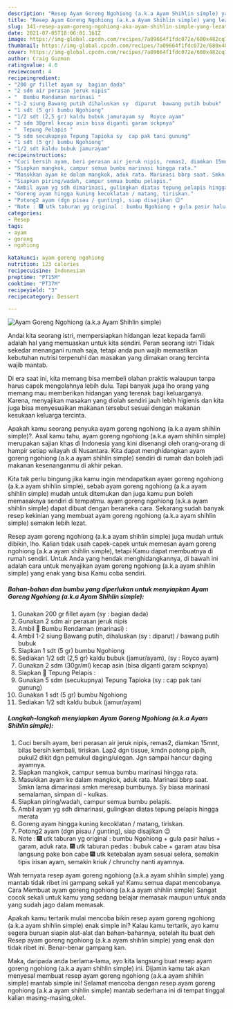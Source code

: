 ```yaml
---
description: "Resep Ayam Goreng Ngohiong (a.k.a Ayam Shihlin simple) yang lezat Untuk Jualan"
title: "Resep Ayam Goreng Ngohiong (a.k.a Ayam Shihlin simple) yang lezat Untuk Jualan"
slug: 341-resep-ayam-goreng-ngohiong-aka-ayam-shihlin-simple-yang-lezat-untuk-jualan
date: 2021-07-05T18:06:01.161Z
image: https://img-global.cpcdn.com/recipes/7a09664f1fdc072e/680x482cq70/ayam-goreng-ngohiong-aka-ayam-shihlin-simple-foto-resep-utama.jpg
thumbnail: https://img-global.cpcdn.com/recipes/7a09664f1fdc072e/680x482cq70/ayam-goreng-ngohiong-aka-ayam-shihlin-simple-foto-resep-utama.jpg
cover: https://img-global.cpcdn.com/recipes/7a09664f1fdc072e/680x482cq70/ayam-goreng-ngohiong-aka-ayam-shihlin-simple-foto-resep-utama.jpg
author: Craig Guzman
ratingvalue: 4.6
reviewcount: 4
recipeingredient:
- "200 gr fillet ayam sy  bagian dada"
- "2 sdm air perasan jeruk nipis"
- "  Bumbu Rendaman marinasi "
- "1-2 siung Bawang putih dihaluskan sy  diparut  bawang putih bubuk"
- "1 sdt (5 gr) bumbu Ngohiong"
- "1/2 sdt (2,5 gr) kaldu bubuk jamurayam sy  Royco ayam"
- "2 sdm 30grml kecap asin bisa diganti garam sckpnya"
- "  Tepung Pelapis "
- "5 sdm secukupnya Tepung Tapioka sy  cap pak tani gunung"
- "1 sdt (5 gr) bumbu Ngohiong"
- "1/2 sdt kaldu bubuk jamurayam"
recipeinstructions:
- "Cuci bersih ayam, beri perasan air jeruk nipis, remas2, diamkan 15mnt, bilas bersih kembali, tiriskan. Lap2 dgn tissue, kmdn potong pipih, pukul2 dikit dgn pemukul daging/ulegan. Jgn sampai hancur daging ayamnya."
- "Siapkan mangkok, campur semua bumbu marinasi hingga rata."
- "Masukkan ayam ke dalam mangkok, aduk rata. Marinasi bbrp saat. Smkn lama dimarinasi smkn meresap bumbunya. Sy biasa marinasi semalaman, simpan di  kulkas."
- "Siapkan piring/wadah, campur semua bumbu pelapis."
- "Ambil ayam yg sdh dimarinasi, gulingkan diatas tepung pelapis hingga merata"
- "Goreng ayam hingga kuning kecoklatan / matang, tiriskan."
- "Potong2 ayam (dgn pisau / gunting), siap disajikan 😉"
- "Note : 🎆 utk taburan yg original : bumbu Ngohiong + gula pasir halus + garam, aduk rata. 🎆 utk taburan pedas : bubuk cabe + garam atau bisa langsung pake bon cabe 🎆 utk ketebalan ayam sesuai selera, semakin tipis irisan ayam, semakin kriuk / chrunchy nanti ayamnya."
categories:
- Resep
tags:
- ayam
- goreng
- ngohiong

katakunci: ayam goreng ngohiong 
nutrition: 123 calories
recipecuisine: Indonesian
preptime: "PT15M"
cooktime: "PT37M"
recipeyield: "3"
recipecategory: Dessert

---
```



![Ayam Goreng Ngohiong (a.k.a Ayam Shihlin simple)](https://img-global.cpcdn.com/recipes/7a09664f1fdc072e/680x482cq70/ayam-goreng-ngohiong-aka-ayam-shihlin-simple-foto-resep-utama.jpg)

Andai kita seorang istri, mempersiapkan hidangan lezat kepada famili adalah hal yang memuaskan untuk kita sendiri. Peran seorang istri Tidak sekedar menangani rumah saja, tetapi anda pun wajib memastikan kebutuhan nutrisi terpenuhi dan masakan yang dimakan orang tercinta wajib mantab.

Di era  saat ini, kita memang bisa membeli olahan praktis walaupun tanpa harus capek mengolahnya lebih dulu. Tapi banyak juga lho orang yang memang mau memberikan hidangan yang terenak bagi keluarganya. Karena, menyajikan masakan yang diolah sendiri jauh lebih higienis dan kita juga bisa menyesuaikan makanan tersebut sesuai dengan makanan kesukaan keluarga tercinta. 



Apakah kamu seorang penyuka ayam goreng ngohiong (a.k.a ayam shihlin simple)?. Asal kamu tahu, ayam goreng ngohiong (a.k.a ayam shihlin simple) merupakan sajian khas di Indonesia yang kini disenangi oleh orang-orang di hampir setiap wilayah di Nusantara. Kita dapat menghidangkan ayam goreng ngohiong (a.k.a ayam shihlin simple) sendiri di rumah dan boleh jadi makanan kesenanganmu di akhir pekan.

Kita tak perlu bingung jika kamu ingin mendapatkan ayam goreng ngohiong (a.k.a ayam shihlin simple), sebab ayam goreng ngohiong (a.k.a ayam shihlin simple) mudah untuk ditemukan dan juga kamu pun boleh memasaknya sendiri di tempatmu. ayam goreng ngohiong (a.k.a ayam shihlin simple) dapat dibuat dengan beraneka cara. Sekarang sudah banyak resep kekinian yang membuat ayam goreng ngohiong (a.k.a ayam shihlin simple) semakin lebih lezat.

Resep ayam goreng ngohiong (a.k.a ayam shihlin simple) juga mudah untuk dibikin, lho. Kalian tidak usah capek-capek untuk memesan ayam goreng ngohiong (a.k.a ayam shihlin simple), tetapi Kamu dapat membuatnya di rumah sendiri. Untuk Anda yang hendak menghidangkannya, di bawah ini adalah cara untuk menyajikan ayam goreng ngohiong (a.k.a ayam shihlin simple) yang enak yang bisa Kamu coba sendiri.

<!--inarticleads1-->

##### Bahan-bahan dan bumbu yang diperlukan untuk menyiapkan Ayam Goreng Ngohiong (a.k.a Ayam Shihlin simple):

1. Gunakan 200 gr fillet ayam (sy : bagian dada)
1. Gunakan 2 sdm air perasan jeruk nipis
1. Ambil  🌠 Bumbu Rendaman (marinasi) :
1. Ambil 1-2 siung Bawang putih, dihaluskan (sy : diparut) / bawang putih bubuk
1. Siapkan 1 sdt (5 gr) bumbu Ngohiong
1. Sediakan 1/2 sdt (2,5 gr) kaldu bubuk (jamur/ayam), (sy : Royco ayam)
1. Gunakan 2 sdm (30gr/ml) kecap asin (bisa diganti garam sckpnya)
1. Siapkan  🌠 Tepung Pelapis :
1. Gunakan 5 sdm (secukupnya) Tepung Tapioka (sy : cap pak tani gunung)
1. Gunakan 1 sdt (5 gr) bumbu Ngohiong
1. Sediakan 1/2 sdt kaldu bubuk (jamur/ayam)




<!--inarticleads2-->

##### Langkah-langkah menyiapkan Ayam Goreng Ngohiong (a.k.a Ayam Shihlin simple):

1. Cuci bersih ayam, beri perasan air jeruk nipis, remas2, diamkan 15mnt, bilas bersih kembali, tiriskan. Lap2 dgn tissue, kmdn potong pipih, pukul2 dikit dgn pemukul daging/ulegan. Jgn sampai hancur daging ayamnya.
1. Siapkan mangkok, campur semua bumbu marinasi hingga rata.
1. Masukkan ayam ke dalam mangkok, aduk rata. Marinasi bbrp saat. Smkn lama dimarinasi smkn meresap bumbunya. Sy biasa marinasi semalaman, simpan di -  kulkas.
1. Siapkan piring/wadah, campur semua bumbu pelapis.
1. Ambil ayam yg sdh dimarinasi, gulingkan diatas tepung pelapis hingga merata
1. Goreng ayam hingga kuning kecoklatan / matang, tiriskan.
1. Potong2 ayam (dgn pisau / gunting), siap disajikan 😉
1. Note : 🎆 utk taburan yg original : bumbu Ngohiong + gula pasir halus + garam, aduk rata. 🎆 utk taburan pedas : bubuk cabe + garam atau bisa langsung pake bon cabe 🎆 utk ketebalan ayam sesuai selera, semakin tipis irisan ayam, semakin kriuk / chrunchy nanti ayamnya.




Wah ternyata resep ayam goreng ngohiong (a.k.a ayam shihlin simple) yang mantab tidak ribet ini gampang sekali ya! Kamu semua dapat mencobanya. Cara Membuat ayam goreng ngohiong (a.k.a ayam shihlin simple) Sangat cocok sekali untuk kamu yang sedang belajar memasak maupun untuk anda yang sudah jago dalam memasak.

Apakah kamu tertarik mulai mencoba bikin resep ayam goreng ngohiong (a.k.a ayam shihlin simple) enak simple ini? Kalau kamu tertarik, ayo kamu segera buruan siapin alat-alat dan bahan-bahannya, setelah itu buat deh Resep ayam goreng ngohiong (a.k.a ayam shihlin simple) yang enak dan tidak ribet ini. Benar-benar gampang kan. 

Maka, daripada anda berlama-lama, ayo kita langsung buat resep ayam goreng ngohiong (a.k.a ayam shihlin simple) ini. Dijamin kamu tak akan menyesal membuat resep ayam goreng ngohiong (a.k.a ayam shihlin simple) mantab simple ini! Selamat mencoba dengan resep ayam goreng ngohiong (a.k.a ayam shihlin simple) mantab sederhana ini di tempat tinggal kalian masing-masing,oke!.


